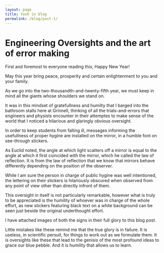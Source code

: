 ```yaml
---
layout: page
title: Yash in blog
permalink: /blog/post-1/
---
```

# Engineering Oversights and the art of error making

First and foremost to everyone reading this, Happy New Year!

May this year bring peace, prosperity and certain enlightenment to you and your family.

As we go into the two-thousandth-and-twenty-fifth year, we must keep in mind all the giants whose shoulders we stand on.

It was in this mindset of gratefullness and humilty that I barged into the bathroom stalls here at Grinnell, thinking of all the trials-and-errors that engineers and physists encounter in their attemptes to make sense of the world that I noticed a hilarious and glaringly obvious oversight. 

In order to keep students from falling ill, messages informing the usefullness of proper hygine are installed on the mirror, in a humble font on see-through stickers.

As Euclid noted, the angle at which light scatters off a mirror is equal to the angle at which it first coincided with the mirror, which he called the law of reflection. It is from the law of reflection that we know that mirrors behave differently depending on the position of the observer. 

While I am sure the person in charge of public hygine was well intentioned, the lettering on their stickers is hilariously obscured when observed from any point of view other than directly infront of them.

This oversight in itself is not particularly remarkable, however what is truly to be appreciated is the humility of whoever was in charge of the whole effort, as new stickers featuring black text on a white background can be seen just beside the original underthought effort.

I have attached images of both the signs in their full glory to this blog post.

Little mistakes like these remind me that the true glory is in failure. It is useless, in scientific persuit, for things to work out as we formulate them. It is oversights like these that lead to the genisis of the most profound ideas to grace our blue pebble. And it is humility that allows us to learn.
